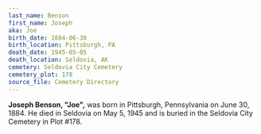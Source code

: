 ```yaml
---
last_name: Benson
first_name: Joseph
aka: Joe
birth_date: 1884-06-30
birth_location: Pittsburgh, PA
death_date: 1945-05-05
death_location: Seldovia, AK
cemetery: Seldovia City Cemetery
cemetery_plot: 178
source_file: Cemetery Directory
---
```

**Joseph Benson, "Joe",** was born in Pittsburgh, Pennsylvania on June 30, 1884.  He died in Seldovia on May 5, 1945 and is buried in the Seldovia City Cemetery in Plot #178.  
